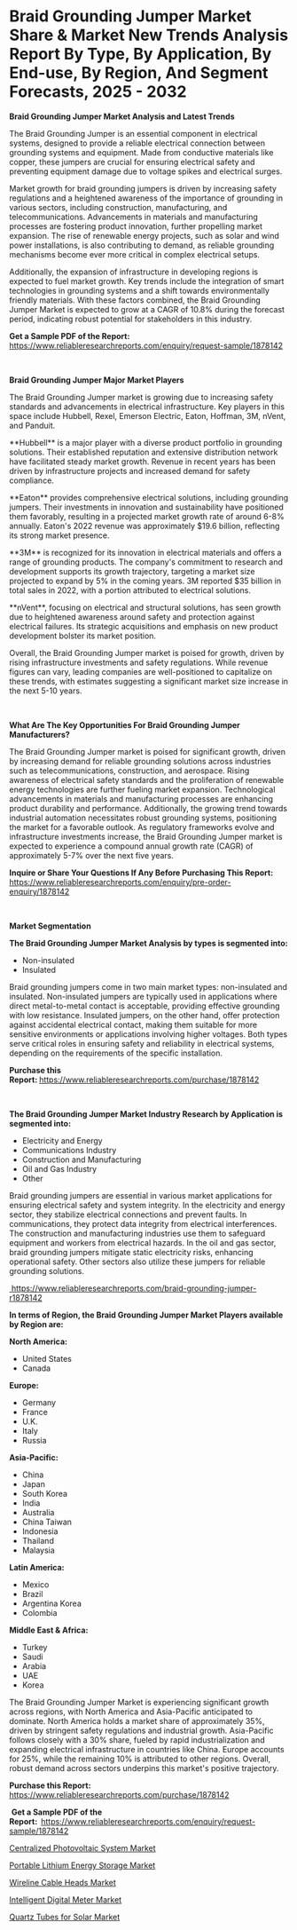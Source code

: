 <p><h1>Braid Grounding Jumper Market Share & Market New Trends Analysis Report By Type, By Application, By End-use, By Region, And Segment Forecasts, 2025 - 2032</h1></p><p><strong>Braid Grounding Jumper Market Analysis and Latest Trends</strong></p>
<p><p>The Braid Grounding Jumper is an essential component in electrical systems, designed to provide a reliable electrical connection between grounding systems and equipment. Made from conductive materials like copper, these jumpers are crucial for ensuring electrical safety and preventing equipment damage due to voltage spikes and electrical surges. </p><p>Market growth for braid grounding jumpers is driven by increasing safety regulations and a heightened awareness of the importance of grounding in various sectors, including construction, manufacturing, and telecommunications. Advancements in materials and manufacturing processes are fostering product innovation, further propelling market expansion. The rise of renewable energy projects, such as solar and wind power installations, is also contributing to demand, as reliable grounding mechanisms become ever more critical in complex electrical setups.</p><p>Additionally, the expansion of infrastructure in developing regions is expected to fuel market growth. Key trends include the integration of smart technologies in grounding systems and a shift towards environmentally friendly materials. With these factors combined, the Braid Grounding Jumper Market is expected to grow at a CAGR of 10.8% during the forecast period, indicating robust potential for stakeholders in this industry.</p></p>
<p><strong>Get a Sample PDF of the Report:&nbsp;</strong> <a href="https://www.reliableresearchreports.com/enquiry/request-sample/1878142?utm_campaign=10&utm_medium=2&utm_source=Github&utm_content=ia&utm_term=07042025&utm_id=braid-grounding-jumper">https://www.reliableresearchreports.com/enquiry/request-sample/1878142</a></p>
<p>&nbsp;</p>
<p><strong>Braid Grounding Jumper Major Market Players</strong></p>
<p><p>The Braid Grounding Jumper market is growing due to increasing safety standards and advancements in electrical infrastructure. Key players in this space include Hubbell, Rexel, Emerson Electric, Eaton, Hoffman, 3M, nVent, and Panduit. </p><p>**Hubbell** is a major player with a diverse product portfolio in grounding solutions. Their established reputation and extensive distribution network have facilitated steady market growth. Revenue in recent years has been driven by infrastructure projects and increased demand for safety compliance.</p><p>**Eaton** provides comprehensive electrical solutions, including grounding jumpers. Their investments in innovation and sustainability have positioned them favorably, resulting in a projected market growth rate of around 6-8% annually. Eaton's 2022 revenue was approximately $19.6 billion, reflecting its strong market presence.</p><p>**3M** is recognized for its innovation in electrical materials and offers a range of grounding products. The company's commitment to research and development supports its growth trajectory, targeting a market size projected to expand by 5% in the coming years. 3M reported $35 billion in total sales in 2022, with a portion attributed to electrical solutions.</p><p>**nVent**, focusing on electrical and structural solutions, has seen growth due to heightened awareness around safety and protection against electrical failures. Its strategic acquisitions and emphasis on new product development bolster its market position.</p><p>Overall, the Braid Grounding Jumper market is poised for growth, driven by rising infrastructure investments and safety regulations. While revenue figures can vary, leading companies are well-positioned to capitalize on these trends, with estimates suggesting a significant market size increase in the next 5-10 years.</p></p>
<p>&nbsp;</p>
<p><strong>What Are The Key Opportunities For Braid Grounding Jumper Manufacturers?</strong></p>
<p><p>The Braid Grounding Jumper market is poised for significant growth, driven by increasing demand for reliable grounding solutions across industries such as telecommunications, construction, and aerospace. Rising awareness of electrical safety standards and the proliferation of renewable energy technologies are further fueling market expansion. Technological advancements in materials and manufacturing processes are enhancing product durability and performance. Additionally, the growing trend towards industrial automation necessitates robust grounding systems, positioning the market for a favorable outlook. As regulatory frameworks evolve and infrastructure investments increase, the Braid Grounding Jumper market is expected to experience a compound annual growth rate (CAGR) of approximately 5-7% over the next five years.</p></p>
<p><strong>Inquire or Share Your Questions If Any Before Purchasing This Report:</strong> <a href="https://www.reliableresearchreports.com/enquiry/pre-order-enquiry/1878142?utm_campaign=10&utm_medium=2&utm_source=Github&utm_content=ia&utm_term=07042025&utm_id=braid-grounding-jumper">https://www.reliableresearchreports.com/enquiry/pre-order-enquiry/1878142</a></p>
<p>&nbsp;</p>
<p><strong>Market Segmentation</strong></p>
<p><strong>The Braid Grounding Jumper Market Analysis by types is segmented into:</strong></p>
<p><ul><li>Non-insulated</li><li>Insulated</li></ul></p>
<p><p>Braid grounding jumpers come in two main market types: non-insulated and insulated. Non-insulated jumpers are typically used in applications where direct metal-to-metal contact is acceptable, providing effective grounding with low resistance. Insulated jumpers, on the other hand, offer protection against accidental electrical contact, making them suitable for more sensitive environments or applications involving higher voltages. Both types serve critical roles in ensuring safety and reliability in electrical systems, depending on the requirements of the specific installation.</p></p>
<p><strong>Purchase this Report:&nbsp;</strong><a href="https://www.reliableresearchreports.com/purchase/1878142?utm_campaign=10&utm_medium=2&utm_source=Github&utm_content=ia&utm_term=07042025&utm_id=braid-grounding-jumper">https://www.reliableresearchreports.com/purchase/1878142</a></p>
<p>&nbsp;</p>
<p><strong>The Braid Grounding Jumper Market Industry Research by Application is segmented into:</strong></p>
<p><ul><li>Electricity and Energy</li><li>Communications Industry</li><li>Construction and Manufacturing</li><li>Oil and Gas Industry</li><li>Other</li></ul></p>
<p><p>Braid grounding jumpers are essential in various market applications for ensuring electrical safety and system integrity. In the electricity and energy sector, they stabilize electrical connections and prevent faults. In communications, they protect data integrity from electrical interferences. The construction and manufacturing industries use them to safeguard equipment and workers from electrical hazards. In the oil and gas sector, braid grounding jumpers mitigate static electricity risks, enhancing operational safety. Other sectors also utilize these jumpers for reliable grounding solutions.</p></p>
<p><a href="https://www.reliableresearchreports.com/braid-grounding-jumper-r1878142?utm_campaign=10&utm_medium=2&utm_source=Github&utm_content=ia&utm_term=07042025&utm_id=braid-grounding-jumper">&nbsp;https://www.reliableresearchreports.com/braid-grounding-jumper-r1878142</a></p>
<p><strong>In terms of Region, the Braid Grounding Jumper Market Players available by Region are:</strong></p>
<p>
    <p> <strong> North America: </strong>
        <ul>
            <li>United States</li>
            <li>Canada</li>
        </ul>
        </p> 
    <p> <strong> Europe: </strong>
        <ul>
            <li>Germany</li>
            <li>France</li>
            <li>U.K.</li>
            <li>Italy</li>
            <li>Russia</li>
        </ul>
        </p> 
    <p> <strong> Asia-Pacific: </strong>
        <ul>
            <li>China</li>
            <li>Japan</li>
            <li>South Korea</li>
            <li>India</li>
            <li>Australia</li>
            <li>China Taiwan</li>
            <li>Indonesia</li>
            <li>Thailand</li>
            <li>Malaysia</li>
        </ul>
        </p> 
    <p> <strong> Latin America: </strong>
        <ul>
            <li>Mexico</li>
            <li>Brazil</li>
            <li>Argentina Korea</li>
            <li>Colombia</li>
        </ul>
        </p> 
    <p> <strong> Middle East & Africa: </strong>
        <ul>
            <li>Turkey</li>
            <li>Saudi</li>
            <li>Arabia</li>
            <li>UAE</li>
            <li>Korea</li>
        </ul>
    </p>
    </p>
<p><p>The Braid Grounding Jumper Market is experiencing significant growth across regions, with North America and Asia-Pacific anticipated to dominate. North America holds a market share of approximately 35%, driven by stringent safety regulations and industrial growth. Asia-Pacific follows closely with a 30% share, fueled by rapid industrialization and expanding electrical infrastructure in countries like China. Europe accounts for 25%, while the remaining 10% is attributed to other regions. Overall, robust demand across sectors underpins this market's positive trajectory.</p></p>
<p><strong>Purchase this Report: </strong><a href="https://www.reliableresearchreports.com/purchase/1878142?utm_campaign=10&utm_medium=2&utm_source=Github&utm_content=ia&utm_term=07042025&utm_id=braid-grounding-jumper">https://www.reliableresearchreports.com/purchase/1878142</a></p>
<p>&nbsp;<strong>Get a Sample PDF of the Report:&nbsp;&nbsp;</strong><a href="https://www.reliableresearchreports.com/enquiry/request-sample/1878142?utm_campaign=10&utm_medium=2&utm_source=Github&utm_content=ia&utm_term=07042025&utm_id=braid-grounding-jumper">https://www.reliableresearchreports.com/enquiry/request-sample/1878142</a></p>
<p><strong></strong></p>
<p><p><a href="https://github.com/nagateyisu29/Market-Research-Report-List-1/blob/main/centralized-photovoltaic-system-market.md?utm_campaign=10&utm_medium=2&utm_source=Github&utm_content=ia&utm_term=07042025&utm_id=braid-grounding-jumper">Centralized Photovoltaic System Market</a></p><p><a href="https://github.com/rokiahgrendy/Market-Research-Report-List-1/blob/main/portable-lithium-energy-storage-market.md?utm_campaign=10&utm_medium=2&utm_source=Github&utm_content=ia&utm_term=07042025&utm_id=braid-grounding-jumper">Portable Lithium Energy Storage Market</a></p><p><a href="https://github.com/weisonmanych/Market-Research-Report-List-1/blob/main/wireline-cable-heads-market.md?utm_campaign=10&utm_medium=2&utm_source=Github&utm_content=ia&utm_term=07042025&utm_id=braid-grounding-jumper">Wireline Cable Heads Market</a></p><p><a href="https://github.com/guzasbahsas/Market-Research-Report-List-1/blob/main/intelligent-digital-meter-market.md?utm_campaign=10&utm_medium=2&utm_source=Github&utm_content=ia&utm_term=07042025&utm_id=braid-grounding-jumper">Intelligent Digital Meter Market</a></p><p><a href="https://github.com/steegwajma22/Market-Research-Report-List-1/blob/main/quartz-tubes-for-solar-market.md?utm_campaign=10&utm_medium=2&utm_source=Github&utm_content=ia&utm_term=07042025&utm_id=braid-grounding-jumper">Quartz Tubes for Solar Market</a></p></p>